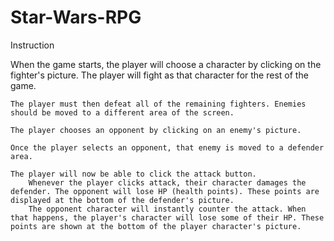 # Star-Wars-RPG

Instruction

When the game starts, the player will choose a character by clicking on the fighter's picture. The player will fight as that character for the rest of the game.

    The player must then defeat all of the remaining fighters. Enemies should be moved to a different area of the screen.

    The player chooses an opponent by clicking on an enemy's picture.

    Once the player selects an opponent, that enemy is moved to a defender area.

    The player will now be able to click the attack button.
        Whenever the player clicks attack, their character damages the defender. The opponent will lose HP (health points). These points are displayed at the bottom of the defender's picture.
        The opponent character will instantly counter the attack. When that happens, the player's character will lose some of their HP. These points are shown at the bottom of the player character's picture.
